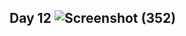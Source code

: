 **Day 12**
![Screenshot (352)](https://user-images.githubusercontent.com/85113970/138694383-1ea42039-fef9-4f4b-b878-3333500ffe08.png)
----------------------------------------------------------------------------------------------------------------------------------------------------

